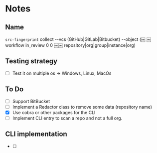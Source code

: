 # Notes

## Name

`src-fingerprint` collect --vcs (GitHub|GitLab|Bitbucket) --object (￼
￼
workflow
in_review
0
0
￼￼
repository|org|group|instance|org)

## Testing strategy

- [ ] Test it on multiple os -> Windows, Linux, MacOs

## To Do

- [ ] Support BitBucket
- [ ] Implement a Redactor class to remove some data (repository name)
- [x] Use cobra or other packages for the CLI
- [ ] Implement CLI entry to scan a repo and not a full org.

## CLI implementation

- [ ]
